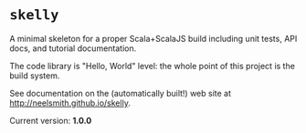 # `skelly`

A minimal skeleton for a proper Scala+ScalaJS build including unit tests, API docs, and tutorial documentation.

The code library is "Hello, World" level:  the whole point of this project is the build system.

See documentation on the (automatically built!) web site at <http://neelsmith.github.io/skelly>.


Current version:  **1.0.0**
